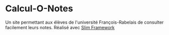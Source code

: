 Calcul-O-Notes
==============

Un site permettant aux élèves de l'université François-Rabelais de consulter facilement leurs notes.
Réalisé avec [Slim Framework](https://www.slimframework.com/)
